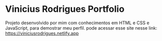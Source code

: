 # Vinicius Rodrigues Portfolio
Projeto desenvolvido por mim com conhecimentos em HTML e CSS e JavaScript, para demostrar meu perfil.
pode acessar esse site nesse link: https://viniciusrodrigues.netlify.app
